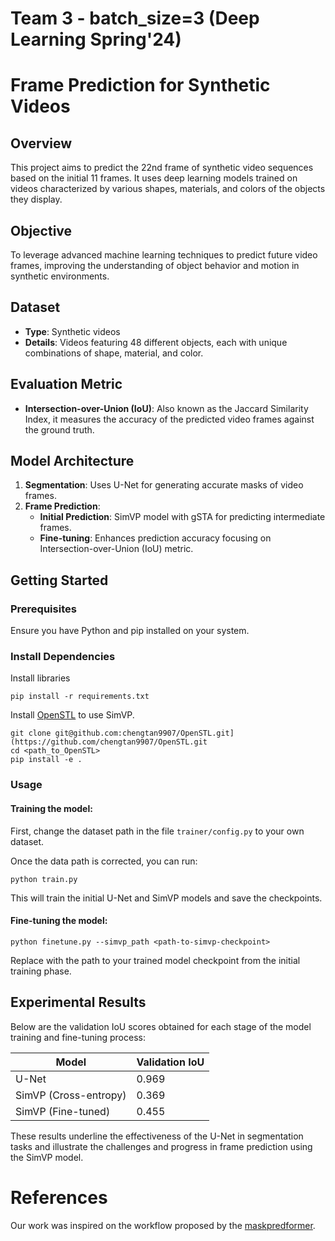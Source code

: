 # Team 3 - batch_size=3 (Deep Learning Spring'24)

# Frame Prediction for Synthetic Videos

## Overview
This project aims to predict the 22nd frame of synthetic video sequences based on the initial 11 frames. It uses deep learning models trained on videos characterized by various shapes, materials, and colors of the objects they display.

## Objective
To leverage advanced machine learning techniques to predict future video frames, improving the understanding of object behavior and motion in synthetic environments.

## Dataset
- **Type**: Synthetic videos
- **Details**: Videos featuring 48 different objects, each with unique combinations of shape, material, and color.

## Evaluation Metric
- **Intersection-over-Union (IoU)**: Also known as the Jaccard Similarity Index, it measures the accuracy of the predicted video frames against the ground truth.

## Model Architecture
1. **Segmentation**: Uses U-Net for generating accurate masks of video frames.
2. **Frame Prediction**:
   - **Initial Prediction**: SimVP model with gSTA for predicting intermediate frames.
   - **Fine-tuning**: Enhances prediction accuracy focusing on Intersection-over-Union (IoU) metric.

## Getting Started

### Prerequisites
Ensure you have Python and pip installed on your system.

### Install Dependencies
Install libraries
```
pip install -r requirements.txt
```

Install [OpenSTL](https://github.com/chengtan9907/OpenSTL) to use SimVP.
```
git clone git@github.com:chengtan9907/OpenSTL.git](https://github.com/chengtan9907/OpenSTL.git
cd <path_to_OpenSTL>
pip install -e .
```

### Usage

#### Training the model:
First, change the dataset path in the file `trainer/config.py` to your own
dataset.

Once the data path is corrected, you can run:

`python train.py`

This will train the initial U-Net and SimVP models and save the checkpoints.

#### Fine-tuning the model:
`python finetune.py --simvp_path <path-to-simvp-checkpoint>`

Replace <path-to-simvp-checkpoint> with the path to your trained model checkpoint from the initial training phase.

## Experimental Results

Below are the validation IoU scores obtained for each stage of the model training and fine-tuning process:

| Model                 | Validation IoU |
|-----------------------|----------------|
| U-Net                 | 0.969          |
| SimVP (Cross-entropy) | 0.369          |
| SimVP (Fine-tuned)    | 0.455          |

These results underline the effectiveness of the U-Net in segmentation tasks and illustrate the challenges and progress in frame prediction using the SimVP model.

# References
Our work was inspired on the workflow proposed by the [maskpredformer](https://github.com/eneserciyes/maskpredformer).
